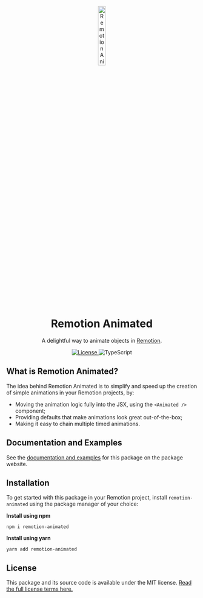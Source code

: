 <p align="center">
    <img width="20%" src="https://raw.githubusercontent.com/stefanwittwer/remotion-animated/main/sites/docs/static/img/remotion-animated.svg" alt="Remotion Animated Logo" />
    <h1 align="center">Remotion Animated</h1>
</p>
<p align="center">
    A delightful way to animate objects in <a href="https://www.remotion.dev">Remotion</a>.
</p>

<p align="center">
  <a href="https://github.com/stefanwittwer/remotion-animated/blob/main/LICENSE.md">
    <img src="https://img.shields.io/github/license/stefanwittwer/remotion-animated" alt="License" />
  </a>
  <img src="https://img.shields.io/badge/TypeScript-%23007ACC.svg?logo=typescript&logoColor=white" alt="TypeScript" />
</p>

## What is Remotion Animated?

The idea behind Remotion Animated is to simplify and speed up the creation of simple animations in your Remotion projects, by:

- Moving the animation logic fully into the JSX, using the `<Animated />` component;
- Providing defaults that make animations look great out-of-the-box;
- Making it easy to chain multiple timed animations.

## Documentation and Examples

See the [documentation and examples](https://www.remotion-animated.dev/) for this package on the package website.

## Installation

To get started with this package in your Remotion project, install `remotion-animated` using the package manager of your choice:

**Install using npm**

```
npm i remotion-animated
```

**Install using yarn**

```
yarn add remotion-animated
```

## License

This package and its source code is available under the MIT license. [Read the full license terms here.](https://github.com/stefanwittwer/remotion-animated/blob/main/LICENSE.md)
